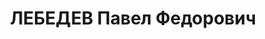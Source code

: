---
title: ЛЕБЕДЕВ Павел Федорович
description: 'Род. в 1906 г., г. Рига (Латвия), русский, б/п, Проживал: в с. Шумиха
  Шумихинского р-на.

  Арестован 18 мая 1937 г.

  Приговорен: Верховным судом СССР 6 ноября 1937 г., обв.: по обвинению в диверсионно-вредительской
  деятельности, ст.58-8, 9, 11.

  Приговор: к 10 г. лишения свободы. Реабилитирован 19 июля 1962 г. Реабилитирован
  Верховным судом СССР'
---